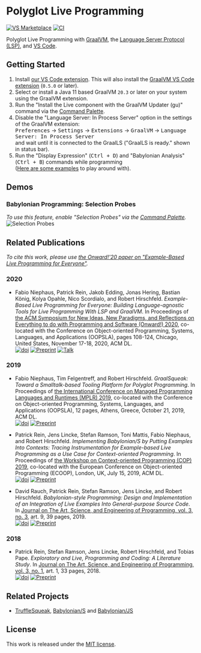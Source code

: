 # Polyglot Live Programming

[![VS Marketplace][vsm_badge]][vscode_extension] [![CI][ci_badge]][ci_url]

Polyglot Live Programming with [GraalVM][graalvm], the
[Language Server Protocol (LSP)][lsp], and [VS Code][vscode].


## Getting Started

1. Install [our VS Code extension][vscode_extension]. This will also install the [GraalVM VS Code extension][graalvm_vscode] (`0.5.0` or later).
2. Select or install a Java 11 based GraalVM `20.3` or later on your system using the GraalVM extension.
3. Run the "Install the Live component with the GraalVM Updater (gu)" command via the [Command Palette][vscode_commands].
3. Disable the "Language Server: In Process Server" option in the settings of the GraalVM extension:  
<kbd>Preferences</kbd> → <kbd>Settings</kbd> → <kbd>Extensions</kbd> → <kbd>GraalVM</kbd> → <kbd>Language Server: In Process Server</kbd>  
   and wait until it is connected to the GraalLS ("GraalLS is ready." shown in status bar).
4. Run the "Display Expression" (<kbd>Ctrl + D</kbd>) and "Babylonian Analysis" (<kbd>Ctrl + B</kbd>) commands while programming  
   ([Here are some examples][examples] to play around with).


## Demos

### Babylonian Programming: Selection Probes
*To use this feature, enable "Selection Probes" via the [Command Palette][vscode_commands].*
![Selection Probes][demo_selection_probes]


## Related Publications

*To cite this work, please use [the Onward!'20 paper on
"Example-Based Live Programming for Everyone"][onward20_paper].*

### 2020
- Fabio Niephaus, Patrick Rein, Jakob Edding, Jonas Hering, Bastian König, Kolya
Opahle, Nico Scordialo, and Robert Hirschfeld. *Example-Based Live Programming
for Everyone: Building Language-agnostic Tools for Live Programming With LSP and
GraalVM*. In Proceedings of [the ACM Symposium for New Ideas, New Paradigms, and
Reflections on Everything to do with Programming and Software (Onward!)
2020][onward20], co-located with the Conference on Object-oriented Programming,
Systems, Languages, and Applications (OOPSLA), pages 108-124, Chicago, United
States, November 17-18, 2020, ACM DL.  
[![doi][onward20_doi]][onward20_paper] [![Preprint][preprint]][onward20_pdf]
[![Talk][talk]][onward20_talk]

### 2019
- Fabio Niephaus, Tim Felgentreff, and Robert Hirschfeld. *GraalSqueak: Toward a
Smalltalk-based Tooling Platform for Polyglot Programming*. In Proceedings of
[the International Conference on Managed Programming Languages and Runtimes
(MPLR) 2019][mplr19], co-located with the Conference on Object-oriented
Programming, Systems, Languages, and Applications (OOPSLA), 12 pages, Athens,
Greece, October 21, 2019, ACM DL.  
[![doi][mplr19_doi]][mplr19_paper] [![Preprint][preprint]][mplr19_pdf]

- Patrick Rein, Jens Lincke, Stefan Ramson, Toni Mattis, Fabio Niephaus, and
Robert Hirschfeld. *Implementing Babylonian/S by Putting Examples Into Contexts:
Tracing Instrumentation for Example-based Live Programming as a Use Case for
Context-oriented Programming*. In Proceedings of [the Workshop on
Context-oriented Programming (COP) 2019][cop19], co-located with the European
Conference on Object-oriented Programming (ECOOP), London, UK, July 15, 2019,
ACM DL.  
[![doi][cop19_doi]][cop19_paper] [![Preprint][preprint]][cop19_pdf]

- David Rauch, Patrick Rein, Stefan Ramson, Jens Lincke, and Robert Hirschfeld.
*Babylonian-style Programming: Design and Implementation of an Integration of
Live Examples Into General-purpose Source Code*. In [Journal on The Art,
Science, and Engineering of Programming, vol. 3, no. 3][prog19], art. 9, 39
pages, 2019.  
[![doi][prog19_doi]][prog19_paper] [![Preprint][preprint]][prog19_pdf]

### 2018
- Patrick Rein, Stefan Ramson, Jens Lincke, Robert Hirschfeld, and Tobias Pape.
*Exploratory and Live, Programming and Coding: A Literature Study*. In [Journal
on The Art, Science, and Engineering of Programming, vol. 3, no. 1][prog18],
art. 1, 33 pages, 2018.  
[![doi][prog18_doi]][prog18_paper] [![Preprint][preprint]][prog18_pdf]


## Related Projects

- [TruffleSqueak][trufflesqueak], [Babylonian/S][babylonian_s] and [Babylonian/JS][babylonian_js]


## License

This work is released under the [MIT license][license].


[babylonian_js]: https://lively-kernel.org/lively4/lively4-core/start.html?load=https://lively-kernel.org/lively4/lively4-core/src/babylonian-programming-editor/demos/index.md
[babylonian_s]: https://github.com/hpi-swa-lab/babylonian-programming-smalltalk
[ci_badge]: https://img.shields.io/github/workflow/status/hpi-swa/polyglot-live-programming/CI.svg
[ci_url]: https://github.com/hpi-swa/polyglot-live-programming/actions?query=workflow%3ACI
[cop19_doi]: https://img.shields.io/badge/doi-10.1145/3340671.3343358-blue.svg
[cop19_paper]: https://doi.org/10.1145/3340671.3343358
[cop19_pdf]: http://hirschfeld.org/writings/media/ReinLinckeRamsonMattisNiephausHirschfeld_2019_ImplementingBabylonianSbyPuttingExamplesIntoContextsTracingInstrumentationForExampleBasedLiveProgrammingAsAUseCaseForContextOrientedProgramming_AcmDL.pdf
[cop19]: https://2019.ecoop.org/details/COP-2019-papers/9/Implementing-Babylonian-S-by-Putting-Examples-into-Contexts-Tracing-Instrumentation-
[demo_selection_probes]: https://user-images.githubusercontent.com/2368856/97712431-b6540480-1abe-11eb-9f73-efe7983ee3b9.gif
[examples]: https://github.com/hpi-swa/polyglot-live-programming/tree/main/examples
[graalvm_vscode]: https://www.graalvm.org/tools/vscode-extension/
[graalvm]: https://www.graalvm.org
[license]: https://github.com/hpi-swa/polyglot-live-programming/blob/master/LICENSE
[lsp]: https://microsoft.github.io/language-server-protocol/
[mplr19_doi]: https://img.shields.io/badge/doi-10.1145/3357390.3361024-blue.svg
[mplr19_paper]: https://doi.org/10.1145/3357390.3361024
[mplr19_pdf]: https://fniephaus.com/2019/mplr19-graalsqueak.pdf
[mplr19]: https://conf.researchr.org/home/mplr-2019
[onward20_doi]: https://img.shields.io/badge/doi-10.1145/3426428.3426919-blue.svg
[onward20_paper]: https://doi.org/10.1145/3426428.3426919
[onward20_pdf]: http://fniephaus.com/2020/onward20-live-programming.pdf
[onward20_talk]: http://youtube.com/watch?v=vBevZ2MhoGE
[onward20]: https://2020.splashcon.org/details/splash-2020-Onward-papers/7/Example-Based-Live-Programming-for-Everyone-Building-Language-agnostic-Tools-for-Liv
[preprint]: https://img.shields.io/badge/preprint-download-blue.svg
[prog18_doi]: https://img.shields.io/badge/doi-10.22152/programming--journal.org/2019/3/1-blue.svg
[prog18_paper]: https://doi.org/10.22152/programming-journal.org/2019/3/1
[prog18_pdf]: https://arxiv.org/pdf/1807.08578v1
[prog18]: https://programming-journal.org/2019/3/issue3/
[prog19_doi]: https://img.shields.io/badge/doi-10.22152/programming--journal.org/2019/3/9-blue.svg
[prog19_paper]: https://doi.org/10.22152/programming-journal.org/2019/3/9
[prog19_pdf]: https://arxiv.org/pdf/1902.00549v1
[prog19]: https://programming-journal.org/2019/3/issue3/
[talk]: https://img.shields.io/badge/talk-watch%20on%20YouTube-blue.svg
[trufflesqueak]: https://github.com/hpi-swa/trufflesqueak
[vscode_commands]: https://code.visualstudio.com/docs/getstarted/tips-and-tricks#_command-palette
[vscode_extension]: https://marketplace.visualstudio.com/items?itemName=hpi-swa.polyglot-live-programming
[vscode]: https://code.visualstudio.com
[vsm_badge]: https://img.shields.io/badge/vs%20marketplace-download-brightgreen
